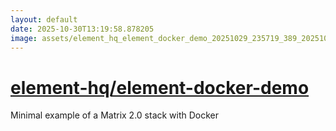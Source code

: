 ```yaml
---
layout: default
date: 2025-10-30T13:19:58.878205
image: assets/element_hq_element_docker_demo_20251029_235719_389_20251030_010241_ec0002--20251030T020339632--cropped.png
---
```


# [element-hq/element-docker-demo](https://github.com/element-hq/element-docker-demo/)

Minimal example of a Matrix 2.0 stack with Docker
